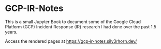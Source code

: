 # GCP-IR-Notes

This is a small Jupyter Book to document some of the Google Cloud Platform (GCP) Incident Response (IR) research I had done over the past 1.5 years.

Access the rendered pages at https://gcp-ir-notes.silv3rhorn.dev/
